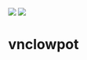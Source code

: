 [![](https://images.microbadger.com/badges/version/dtagdevsec/vnclowpot:1706.svg)](https://microbadger.com/images/dtagdevsec/vnclowpot:1706 "Get your own version badge on microbadger.com") [![](https://images.microbadger.com/badges/image/dtagdevsec/vnclowpot:1706.svg)](https://microbadger.com/images/dtagdevsec/vnclowpot:1706 "Get your own image badge on microbadger.com")

# vnclowpot

